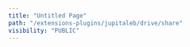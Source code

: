 ```yaml
---
title: "Untitled Page"
path: "/extensions-plugins/jupitaleb/drive/share"
visibility: "PUBLIC"
---
```

